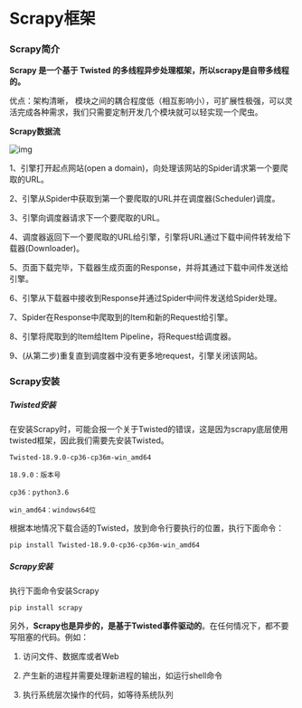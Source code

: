 # Scrapy框架

### Scrapy简介

**Scrapy 是一个基于 Twisted 的多线程异步处理框架，所以scrapy是自带多线程的。**

优点：架构清晰， 模块之间的耦合程度低（相互影响小），可扩展性极强，可以灵活完成各种需求，我们只需要定制开发几个模块就可以轻实现一个爬虫。

**Scrapy数据流**

![img](https://upload-images.jianshu.io/upload_images/1370011-a3be891e6a48dad7.png?imageMogr2/auto-orient/strip%7CimageView2/2/w/706/format/webp)

1、引擎打开起点网站(open a domain)，向处理该网站的Spider请求第⼀个要爬取的URL。

2、引擎从Spider中获取到第⼀个要爬取的URL并在调度器(Scheduler)调度。

3、引擎向调度器请求下⼀个要爬取的URL。

4、调度器返回下⼀个要爬取的URL给引擎，引擎将URL通过下载中间件转发给下载器(Downloader)。

5、页面下载完毕，下载器生成页面的Response，并将其通过下载中间件发送给引擎。

6、引擎从下载器中接收到Response并通过Spider中间件发送给Spider处理。

7、Spider在Response中爬取到的Item和新的Request给引擎。

8、引擎将爬取到的Item给Item Pipeline，将Request给调度器。

9、(从第⼆步)重复直到调度器中没有更多地request，引擎关闭该⽹站。

### Scrapy安装

##### Twisted安装

在安装Scrapy时，可能会报一个关于Twisted的错误，这是因为scrapy底层使用twisted框架，因此我们需要先安装Twisted。

```
Twisted-18.9.0-cp36-cp36m-win_amd64

18.9.0：版本号

cp36：python3.6

win_amd64：windows64位
```

根据本地情况下载合适的Twisted，放到命令行要执行的位置，执行下面命令：

```
pip install Twisted-18.9.0-cp36-cp36m-win_amd64
```

##### Scrapy安装

执行下面命令安装Scrapy

```
pip install scrapy
```

另外，**Scrapy也是异步的，是基于Twisted事件驱动的**。在任何情况下，都不要写阻塞的代码。例如：

1. 访问文件、数据库或者Web

2. 产生新的进程并需要处理新进程的输出，如运行shell命令

3. 执行系统层次操作的代码，如等待系统队列